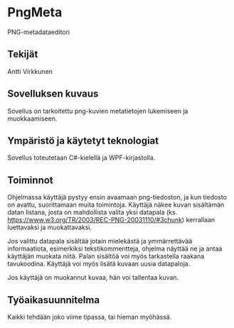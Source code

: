 # PngMeta

PNG-metadataeditori

## Tekijät

Antti Virkkunen

## Sovelluksen kuvaus

Sovellus on tarkoitettu png-kuvien metatietojen lukemiseen ja muokkaamiseen.

## Ympäristö ja käytetyt teknologiat

Sovellus toteutetaan C#-kielellä ja WPF-kirjastolla.

## Toiminnot

Ohjelmassa käyttäjä pystyy ensin avaamaan png-tiedoston, ja kun tiedosto on avattu, suorittamaan muita toimintoja. Käyttäjä näkee kuvan sisältämän datan listana, josta on mahdollista valita yksi datapala (ks. https://www.w3.org/TR/2003/REC-PNG-20031110/#3chunk) kerrallaan luettavaksi ja muokattavaksi.

Jos valittu datapala sisältää jotain mielekästä ja ymmärrettävää informaatiota, esimerkiksi tekstikommentteja, ohjelma näyttää ne ja antaa käyttäjän muokata niitä. Palan sisältöä voi myös tarkastella raakana tavukoodina. Käyttäjä voi myös lisätä kuvaan uusia datapaloja.

Jos käyttäjä on muokannut kuvaa, hän voi tallentaa kuvan.

## Työaikasuunnitelma

Kaikki tehdään joko viime tipassa, tai hieman myöhässä.
